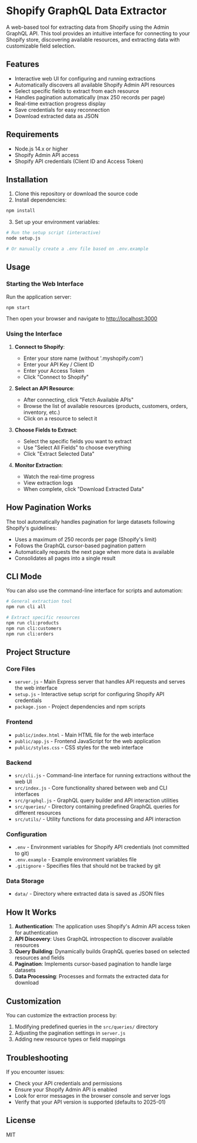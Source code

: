 # Shopify GraphQL Data Extractor

A web-based tool for extracting data from Shopify using the Admin GraphQL API. This tool provides an intuitive interface for connecting to your Shopify store, discovering available resources, and extracting data with customizable field selection.

## Features

- Interactive web UI for configuring and running extractions
- Automatically discovers all available Shopify Admin API resources
- Select specific fields to extract from each resource
- Handles pagination automatically (max 250 records per page)
- Real-time extraction progress display
- Save credentials for easy reconnection
- Download extracted data as JSON

## Requirements

- Node.js 14.x or higher
- Shopify Admin API access
- Shopify API credentials (Client ID and Access Token)

## Installation

1. Clone this repository or download the source code
2. Install dependencies:

```bash
npm install
```

3. Set up your environment variables:

```bash
# Run the setup script (interactive)
node setup.js

# Or manually create a .env file based on .env.example
```

## Usage

### Starting the Web Interface

Run the application server:

```bash
npm start
```

Then open your browser and navigate to [http://localhost:3000](http://localhost:3000)

### Using the Interface

1. **Connect to Shopify**:
   - Enter your store name (without '.myshopify.com')
   - Enter your API Key / Client ID
   - Enter your Access Token
   - Click "Connect to Shopify"

2. **Select an API Resource**:
   - After connecting, click "Fetch Available APIs"
   - Browse the list of available resources (products, customers, orders, inventory, etc.)
   - Click on a resource to select it

3. **Choose Fields to Extract**:
   - Select the specific fields you want to extract
   - Use "Select All Fields" to choose everything
   - Click "Extract Selected Data"

4. **Monitor Extraction**:
   - Watch the real-time progress
   - View extraction logs
   - When complete, click "Download Extracted Data"

## How Pagination Works

The tool automatically handles pagination for large datasets following Shopify's guidelines:

- Uses a maximum of 250 records per page (Shopify's limit)
- Follows the GraphQL cursor-based pagination pattern
- Automatically requests the next page when more data is available
- Consolidates all pages into a single result

## CLI Mode

You can also use the command-line interface for scripts and automation:

```bash
# General extraction tool
npm run cli all

# Extract specific resources
npm run cli:products
npm run cli:customers
npm run cli:orders
```

## Project Structure

### Core Files

- `server.js` - Main Express server that handles API requests and serves the web interface
- `setup.js` - Interactive setup script for configuring Shopify API credentials
- `package.json` - Project dependencies and npm scripts

### Frontend

- `public/index.html` - Main HTML file for the web interface
- `public/app.js` - Frontend JavaScript for the web application
- `public/styles.css` - CSS styles for the web interface

### Backend

- `src/cli.js` - Command-line interface for running extractions without the web UI
- `src/index.js` - Core functionality shared between web and CLI interfaces
- `src/graphql.js` - GraphQL query builder and API interaction utilities
- `src/queries/` - Directory containing predefined GraphQL queries for different resources
- `src/utils/` - Utility functions for data processing and API interaction

### Configuration

- `.env` - Environment variables for Shopify API credentials (not committed to git)
- `.env.example` - Example environment variables file
- `.gitignore` - Specifies files that should not be tracked by git

### Data Storage

- `data/` - Directory where extracted data is saved as JSON files

## How It Works

1. **Authentication**: The application uses Shopify's Admin API access token for authentication
2. **API Discovery**: Uses GraphQL introspection to discover available resources
3. **Query Building**: Dynamically builds GraphQL queries based on selected resources and fields
4. **Pagination**: Implements cursor-based pagination to handle large datasets
5. **Data Processing**: Processes and formats the extracted data for download

## Customization

You can customize the extraction process by:

1. Modifying predefined queries in the `src/queries/` directory
2. Adjusting the pagination settings in `server.js`
3. Adding new resource types or field mappings

## Troubleshooting

If you encounter issues:

- Check your API credentials and permissions
- Ensure your Shopify Admin API is enabled
- Look for error messages in the browser console and server logs
- Verify that your API version is supported (defaults to 2025-01)

## License

MIT
